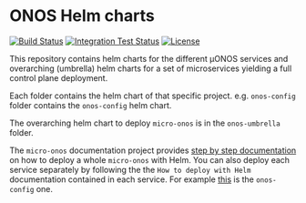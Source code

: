 # ONOS Helm charts
[![Build Status](https://travis-ci.com/onosproject/onos-helm-charts.svg?branch=master)](https://travis-ci.com/onosproject/onos-helm-charts)
[![Integration Test Status](https://img.shields.io/travis/onosproject/onos-helm-charts?label=Integration%20Tests&logo=Integration)](https://travis-ci.com/onosproject/onos-test)
[![License](https://img.shields.io/badge/License-Apache%202.0-blue.svg)](https://github.com/gojp/goreportcard/blob/master/LICENSE)

This repository contains helm charts for the different µONOS services and
overarching (umbrella) helm charts for a set of microservices yielding a full control
plane deployment.

Each folder contains the helm chart of that specific project.
e.g. `onos-config` folder contains the `onos-config` helm chart.

The overarching helm chart to deploy `micro-onos`  is in the `onos-umbrella` folder.

The `micro-onos` documentation project provides [step by step documentation](https://docs.onosproject.org/developers/deploy_with_helm/)
on how to deploy a whole `micro-onos` with Helm. You can also deploy each
service separately by following the the `How to deploy with Helm` documentation
contained in each service.
For example [this](https://docs.onosproject.org/onos-config/docs/deployment/) is the `onos-config` one.
